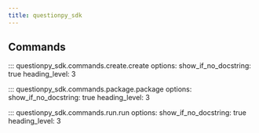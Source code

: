 ```yaml
---
title: questionpy_sdk
---
```


## Commands

::: questionpy_sdk.commands.create.create
    options:
        show_if_no_docstring: true
        heading_level: 3

::: questionpy_sdk.commands.package.package
    options:
        show_if_no_docstring: true
        heading_level: 3

::: questionpy_sdk.commands.run.run
    options:
        show_if_no_docstring: true
        heading_level: 3
